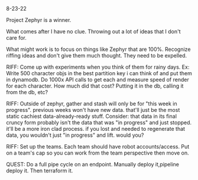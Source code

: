 8-23-22

Project Zephyr is a winner.

What comes after I have no clue. Throwing out a lot of ideas that I don't care for.

What might work is to focus on things like Zephyr that are 100%. Recognize riffing ideas and don't give them much thought. They need to be expelled.

RIFF: Come up with experiments when you think of them for rainy days. Ex: Write 500 character objs in the best partition key i can think of and put them in dynamodb. Do 1000x API calls to get each and measure speed of render for each character. How much did that cost? Putting it in the db, calling it from the db, etc?

RIFF: Outside of zephyr, gather and stash will only be for "this week in progress". previous weeks won't have new data.
that'll just be the most static cachiest data-already-ready stuff. Consider: that data in its final cruncy form probably isn't the data that was "in progress" and just stopped. it'll be a more iron clad process. if you lost and needed to regenerate that data, you wouldn't just "in progress" and lift. would you?


RIFF: Set up the teams. Each team should have robot accounts/access. Put on a team's cap so you can work from the team perspective then move on.

QUEST: Do a full pipe cycle on an endpoint. Manually deploy it,pipeline deploy it. Then terraform it.

